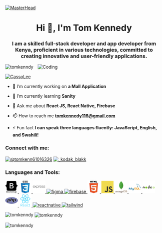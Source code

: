 [![MasterHead](https://i.pinimg.com/originals/18/a4/94/18a4949fc9c8067172d3b96e302e7097.gif)](https://tomkennedy.io)
<h1 align="center">Hi 👋, I'm Tom Kennedy</h1>
<h3 align="center">I am a skilled full-stack developer and app developer from Kenya, proficient in various technologies, committed to creating innovative and user-friendly applications.</h3>
<img align="right" alt="Coding" width="400" src="https://media.tenor.com/whgQwNlVvNkAAAAi/xero-code.gif"/>
<p align="left"> <img src="https://komarev.com/ghpvc/?username=tomkenndy&label=Profile%20views&color=0e75b6&style=flat" alt="tomkenndy" /> </p>

<p align="left"> <a href="https://twitter.com/@tomkenn61016326" target="_blank"><img src="https://img.shields.io/twitter/follow/CassoLee?logo=twitter&style=for-the-badge" alt="CassoLee" /></a> </p>

- 🔭 I’m currently working on **a Mall Application**

- 🌱 I’m currently learning **Sanity**

- 💬 Ask me about **React JS, React Native, Firebase**

- 📫 How to reach me **tomkennedy116@gmail.com**

- ⚡ Fun fact **I can speak three languages fluently: JavaScript, English, and Swahili!**

<h3 align="left">Connect with me:</h3>
<p align="left">
<a href="https://twitter.com/@tomkenn61016326" target="_blank"><img align="center" src="https://raw.githubusercontent.com/rahuldkjain/github-profile-readme-generator/master/src/images/icons/Social/twitter.svg" alt="@tomkenn61016326" height="30" width="40" /></a>
<a href="https://instagram.com/fullstack_developer_ke" target="_blank"><img align="center" src="https://raw.githubusercontent.com/rahuldkjain/github-profile-readme-generator/master/src/images/icons/Social/instagram.svg" alt="_kodak_blakk" height="30" width="40" /></a>
</p>

<h3 align="left">Languages and Tools:</h3>
<p align="left"> <a href="https://getbootstrap.com" target="_blank" rel="noreferrer"> <img src="https://raw.githubusercontent.com/devicons/devicon/master/icons/bootstrap/bootstrap-plain-wordmark.svg" alt="bootstrap" width="40" height="40"/> </a> <a href="https://www.w3schools.com/css/" target="_blank" rel="noreferrer"> <img src="https://raw.githubusercontent.com/devicons/devicon/master/icons/css3/css3-original-wordmark.svg" alt="css3" width="40" height="40"/> </a> <a href="https://expressjs.com" target="_blank" rel="noreferrer"> <img src="https://raw.githubusercontent.com/devicons/devicon/master/icons/express/express-original-wordmark.svg" alt="express" width="40" height="40"/> </a> <a href="https://www.figma.com/" target="_blank" rel="noreferrer"> <img src="https://www.vectorlogo.zone/logos/figma/figma-icon.svg" alt="figma" width="40" height="40"/> </a> <a href="https://firebase.google.com/" target="_blank" rel="noreferrer"> <img src="https://www.vectorlogo.zone/logos/firebase/firebase-icon.svg" alt="firebase" width="40" height="40"/> </a> <a href="https://www.w3.org/html/" target="_blank" rel="noreferrer"> <img src="https://raw.githubusercontent.com/devicons/devicon/master/icons/html5/html5-original-wordmark.svg" alt="html5" width="40" height="40"/> </a> <a href="https://developer.mozilla.org/en-US/docs/Web/JavaScript" target="_blank" rel="noreferrer"> <img src="https://raw.githubusercontent.com/devicons/devicon/master/icons/javascript/javascript-original.svg" alt="javascript" width="40" height="40"/> </a> <a href="https://www.mongodb.com/" target="_blank" rel="noreferrer"> <img src="https://raw.githubusercontent.com/devicons/devicon/master/icons/mongodb/mongodb-original-wordmark.svg" alt="mongodb" width="40" height="40"/> </a> <a href="https://www.mysql.com/" target="_blank" rel="noreferrer"> <img src="https://raw.githubusercontent.com/devicons/devicon/master/icons/mysql/mysql-original-wordmark.svg" alt="mysql" width="40" height="40"/> </a> <a href="https://nodejs.org" target="_blank" rel="noreferrer"> <img src="https://raw.githubusercontent.com/devicons/devicon/master/icons/nodejs/nodejs-original-wordmark.svg" alt="nodejs" width="40" height="40"/> </a> <a href="https://www.php.net" target="_blank" rel="noreferrer"> <img src="https://raw.githubusercontent.com/devicons/devicon/master/icons/php/php-original.svg" alt="php" width="40" height="40"/> </a> <a href="https://reactjs.org/" target="_blank" rel="noreferrer"> <img src="https://raw.githubusercontent.com/devicons/devicon/master/icons/react/react-original-wordmark.svg" alt="react" width="40" height="40"/> </a> <a href="https://reactnative.dev/" target="_blank" rel="noreferrer"> <img src="https://reactnative.dev/img/header_logo.svg" alt="reactnative" width="40" height="40"/> </a> <a href="https://tailwindcss.com/" target="_blank" rel="noreferrer"> <img src="https://www.vectorlogo.zone/logos/tailwindcss/tailwindcss-icon.svg" alt="tailwind" width="40" height="40"/> </a> </p>

<p><img align="left" src="https://github-readme-stats.vercel.app/api/top-langs?username=tomkenndy&show_icons=true&locale=en&layout=compact" alt="tomkenndy" /></p>

<p>&nbsp;<img align="center" src="https://github-readme-stats.vercel.app/api?username=tomkenndy&show_icons=true&locale=en" alt="tomkenndy" /></p>

<p><img align="center" src="https://github-readme-streak-stats.herokuapp.com/?user=tomkenndy&" alt="tomkenndy" /></p>
